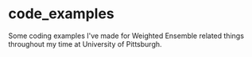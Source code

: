 # code_examples
Some coding examples I've made for Weighted Ensemble related things throughout my time at University of Pittsburgh.

